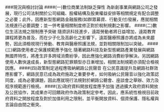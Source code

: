 ###現況與檢討討論
####(一)數位商業法制缺乏彈性
為新創事業與網路公司之發展，現行公司法制關於公司組織、股權結構及股東權益安排等相關規定有配合調整之必要；此外，因應新型態網路金融服務(如群眾募資、行動支付)發展，應就相關法規進行必要調整；並一併考量相關制度修正對於稅制規劃之影響。
####(二)數位生活法規之限制應予突破
隨資訊科技進步，遠距勞動者將日益增加，遠距教育課程將更為普及，而在少子化及高齡化之影響下，遠距醫療照護亦將成為未來趨勢，因此須檢視現行勞動、教育與醫療照護法規，並對相關限制加以突破。
####(三)網路使用者之保護規範應予強化
隨著網路科技及新型態網路產業發展與網路無國界特性，將產生許多跨域消費紛爭，因此應強化網路消費紛爭解決。另因網路使用人數快速成長，新型態網路犯罪類型亦日漸增加，相關法制規範亦須配合檢視因應。
####(四)政策制定過程應吸納網路公民聲音
在公民意識提升及網路社群效應影響下，網路民意已成為政府施政之重要參考，如何吸納公民聲音以強化政策認同度，成為必要課題，因此應就現行法規對於網路公聽會、座談會之舉辦、效力及程序規範進行檢視。
####(五)政府資料開放程度應予加強
透過擴大政府資料開放及公民協作，其成果亦可回饋政府作為政策制定參考。因此，應系統性檢視目前政府資料之開放程度及對於加值利用之限制，並平衡開放資料、個資保護、隱私權與言論自由間之衝突。

